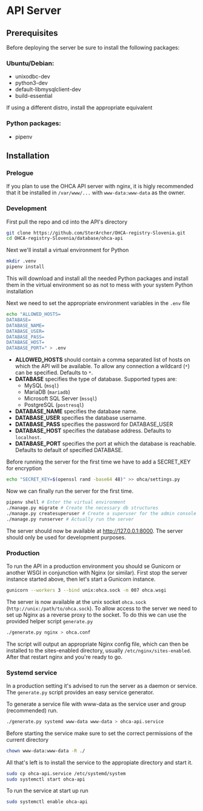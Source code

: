 # API Server

## Prerequisites

Before deploying the server be sure to install the following packages:

### Ubuntu/Debian:

- unixodbc-dev
- python3-dev
- default-libmysqlclient-dev
- build-essential

If using a different distro, install the appropriate equivalent

### Python packages:

- pipenv

## Installation

### Prelogue

If you plan to use the OHCA API server with nginx, it is higly recommended that it be installed in `/var/www/...` with `www-data:www-data` as the owner. 

### Development

First pull the repo and cd into the API's directory

```bash
git clone https://github.com/SterArcher/OHCA-registry-Slovenia.git
cd OHCA-registry-Slovenia/database/ohca-api
```

Next we'll install a virtual environment for Python

```bash
mkdir .venv
pipenv install
```
This will download and install all the needed Python packages and install them in the virtual environment so as not to mess with your system Python installation

Next we need to set the appropriate environment variables in the `.env` file

```bash
echo "ALLOWED_HOSTS= 
DATABASE=
DATABASE_NAME=
DATABASE_USER=
DATABASE_PASS=
DATABASE_HOST=
DATABASE_PORT=" > .env
```

- **ALLOWED_HOSTS** should contain a comma separated list of hosts on which the API will be available. To allow any connection a wildcard (`*`) can be specified. Defaults to `*`.
- **DATABASE** specifies the type of database. Supported types are:
    - MySQL (`msql`)
    - MariaDB (`mariadb`)
    - Microsoft SQL Server (`mssql`)
    - PostgreSQL (`postresql`)
- **DATABASE_NAME** specifies the database name.
- **DATABASE_USER** specifies the database username.
- **DATABASE_PASS** specifies the password for DATABASE_USER
- **DATABASE_HOST** specifies the database address. Defaults to `localhost`.
- **DATABASE_PORT** specifies the port at which the database is reachable. Defaults to default of specified DATABASE.

Before running the server for the first time we have to add a SECRET_KEY for encryption

```bash
echo "SECRET_KEY=$(openssl rand -base64 48)" >> ohca/settings.py
```

Now we can finally run the server for the first time.

```bash
pipenv shell # Enter the virtual environment
./manage.py migrate # Create the necessary db structures
./manage.py createsuperuser # Create a superuser for the admin console
./manage.py runserver # Actually run the server
```

The server should now be available at http://127.0.0.1:8000. The server should only be used for development purposes. 

### Production

To run the API in a production environment you should se Gunicorn or another WSGI in conjunction with Nginx (or similar). First stop the server instance started above, then let's start a Gunicorn instance.

```bash
gunicorn --workers 3 --bind unix:ohca.sock -m 007 ohca.wsgi
```

The server is now available at the unix socket `ohca.sock` (`http://unix:/path/to/ohca.sock`). To allow access to the server we need to set up Nginx as a reverse proxy to the socket. To do this we can use the provided helper script `generate.py`

```bash
./generate.py nginx > ohca.conf
```

The script will output an appropriate Nginx config file, which can then be installed to the sites-enabled directory, usually `/etc/nginx/sites-enabled`. After that restart nginx and you're ready to go.

### Systemd service

In a production setting it's advised to run the server as a daemon or service. The `generate.py` script provides an easy service generator.

To generate a service file with www-data as the service user and group (recommended) run.

```bash
./generate.py systemd www-data www-data > ohca-api.service
```

Before starting the service make sure to set the correct permissions of the current directory

```bash
chown www-data:www-data -R ./
```

All that's left is to install the service to the appropiate directory and start it.

```bash
sudo cp ohca-api.service /etc/systemd/system
sudo systemctl start ohca-api
```

To run the service at start up run

```bash
sudo systemctl enable ohca-api
```